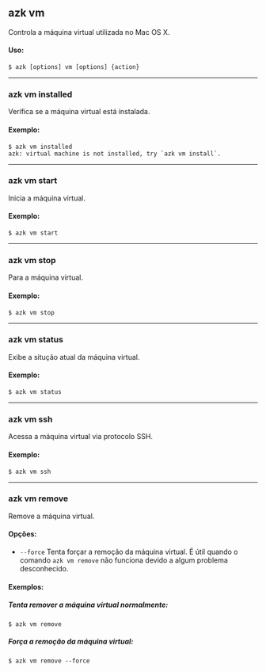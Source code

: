 ## azk vm

Controla a máquina virtual utilizada no Mac OS X.

#### Uso:

    $ azk [options] vm [options] {action}

_______________
### azk vm installed

Verifica se a máquina virtual está instalada.

#### Exemplo:

    $ azk vm installed
    azk: virtual machine is not installed, try `azk vm install`.

_______________
### azk vm start

Inicia a máquina virtual.

#### Exemplo:

    $ azk vm start

_______________
### azk vm stop

Para a máquina virtual.

#### Exemplo:

    $ azk vm stop

_______________
### azk vm status

Exibe a situção atual da máquina virtual.

#### Exemplo:

	$ azk vm status

_______________	
### azk vm ssh

Acessa a máquina virtual via protocolo SSH.

#### Exemplo:

    $ azk vm ssh
    
_______________	
### azk vm remove

Remove a máquina virtual.

#### Opções:

- `--force`      Tenta forçar a remoção da máquina virtual. É útil quando o comando `azk vm remove` não funciona devido a algum problema desconhecido.

#### Exemplos:

##### Tenta remover a máquina virtual normalmente:

    $ azk vm remove

##### Força a remoção da máquina virtual:
    
    $ azk vm remove --force